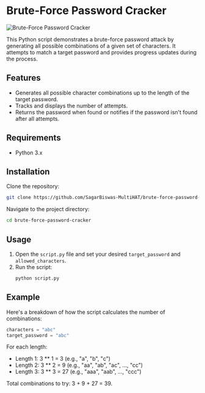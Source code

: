 
# Brute-Force Password Cracker

![Brute-Force Password Cracker](https://scontent.fdac178-1.fna.fbcdn.net/v/t39.30808-6/474455319_604970755472342_4043078737732248162_n.jpg?_nc_cat=102&ccb=1-7&_nc_sid=aa7b47&_nc_eui2=AeG-oarKbPHpM-7zx4_OHoGVzSfWx37fgafNJ9bHft-Bpz1pljkkV4gRgQsfXmSsO5M7GIXInb8qf3A6v945ddFp&_nc_ohc=LoIorcrlYvYQ7kNvgHu7Q4_&_nc_zt=23&_nc_ht=scontent.fdac178-1.fna&_nc_gid=Au9-XeVG9kEXDiQP1PObB9V&oh=00_AYAeIVr2qNeMc4pWe5vmBIyItJwrl9GjNpIfruGUC5kWCg&oe=6795B047)

This Python script demonstrates a brute-force password attack by generating all possible combinations of a given set of characters. It attempts to match a target password and provides progress updates during the process.

## Features

- Generates all possible character combinations up to the length of the target password.
- Tracks and displays the number of attempts.
- Returns the password when found or notifies if the password isn't found after all attempts.

## Requirements

- Python 3.x

## Installation

Clone the repository:

```bash
git clone https://github.com/SagarBiswas-MultiHAT/brute-force-password-cracker.git
```

Navigate to the project directory:

```bash
cd brute-force-password-cracker
```

## Usage

1. Open the `script.py` file and set your desired `target_password` and `allowed_characters`.
2. Run the script:
   ```bash
   python script.py
   ```

## Example

Here's a breakdown of how the script calculates the number of combinations:

```python
characters = "abc"
target_password = "abc"
```

For each length:
- Length 1: 3 ** 1 = 3 (e.g., "a", "b", "c")
- Length 2: 3 ** 2 = 9 (e.g., "aa", "ab", "ac", ..., "cc")
- Length 3: 3 ** 3 = 27 (e.g., "aaa", "aab", ..., "ccc")

Total combinations to try: 3 + 9 + 27 = 39.

